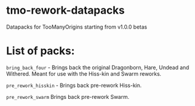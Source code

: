 # tmo-rework-datapacks
Datapacks for TooManyOrigins starting from v1.0.0 betas 

# List of packs:
`bring_back_four` - Brings back the original Dragonborn, Hare, Undead and Withered. Meant for use with the Hiss-kin and Swarm reworks.

`pre_rework_hisskin` - Brings back pre-rework Hiss-kin.

`pre_rework_swarm` Brings back pre-rework Swarm.